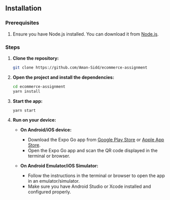 ## Installation

### Prerequisites

1. Ensure you have Node.js installed. You can download it from [Node.js](https://nodejs.org/).

### Steps

1. **Clone the repository:**

    ```bash
    git clone https://github.com/Aman-Sidd/ecommerce-assignment
    ```

2. **Open the project and install the dependencies:**

    ```bash
    cd ecommerce-assignment
    yarn install
    ```

3. **Start the app:**

    ```bash
    yarn start
    ```

4. **Run on your device:**

    - **On Android/iOS device:**
        - Download the Expo Go app from [Google Play Store](https://play.google.com/store/apps/details?id=host.exp.exponent) or [Apple App Store](https://apps.apple.com/us/app/expo-go/id982107779).
        - Open the Expo Go app and scan the QR code displayed in the terminal or browser.

    - **On Android Emulator/iOS Simulator:**
        - Follow the instructions in the terminal or browser to open the app in an emulator/simulator.
        - Make sure you have Android Studio or Xcode installed and configured properly.

